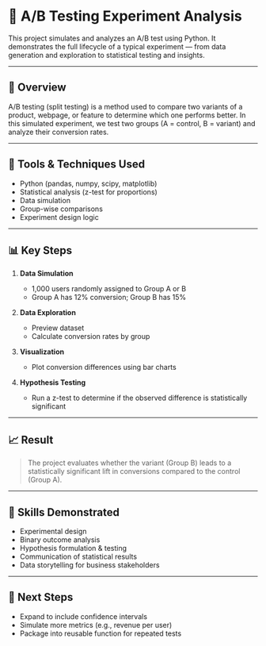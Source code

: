 # 🧪 A/B Testing Experiment Analysis

This project simulates and analyzes an A/B test using Python. It demonstrates the full lifecycle of a typical experiment — from data generation and exploration to statistical testing and insights.

---

## 📌 Overview

A/B testing (split testing) is a method used to compare two variants of a product, webpage, or feature to determine which one performs better. In this simulated experiment, we test two groups (A = control, B = variant) and analyze their conversion rates.

---

## 🔧 Tools & Techniques Used

- Python (pandas, numpy, scipy, matplotlib)
- Statistical analysis (z-test for proportions)
- Data simulation
- Group-wise comparisons
- Experiment design logic

---

## 📊 Key Steps

1. **Data Simulation**  
   - 1,000 users randomly assigned to Group A or B  
   - Group A has 12% conversion; Group B has 15%

2. **Data Exploration**  
   - Preview dataset  
   - Calculate conversion rates by group

3. **Visualization**  
   - Plot conversion differences using bar charts

4. **Hypothesis Testing**  
   - Run a z-test to determine if the observed difference is statistically significant

---

## 📈 Result

> The project evaluates whether the variant (Group B) leads to a statistically significant lift in conversions compared to the control (Group A).

---

## 🧠 Skills Demonstrated

- Experimental design
- Binary outcome analysis
- Hypothesis formulation & testing
- Communication of statistical results
- Data storytelling for business stakeholders

---

## 🚀 Next Steps

- Expand to include confidence intervals
- Simulate more metrics (e.g., revenue per user)
- Package into reusable function for repeated tests